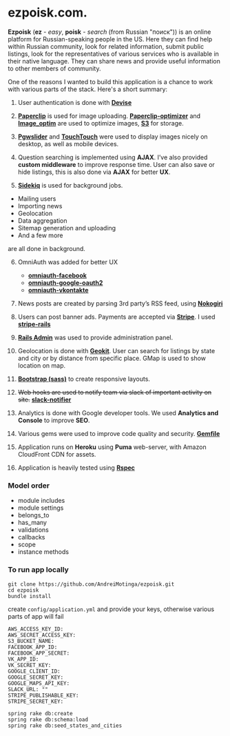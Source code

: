 # ezpoisk.com.

__Ezpoisk__ (**ez** - *easy*, **poisk** - *search* (from Russian "поиск")) is an
online platform for Russian-speaking people in the US.
Here they can find help within Russian community, look for related information,
submit public listings, look for the representatives of various services who
is available in their native language.
They can share news and provide useful information to other members of community.

One of the reasons I wanted to build this application is a chance to work with
various parts of the stack. Here's a short summary:

1. User authentication is done with [**Devise**](https://github.com/plataformatec/devise)
2. [**Paperclip**](https://github.com/thoughtbot/paperclip)
  is used for image uploading.
  [**Paperclip-optimizer**](https://github.com/janfoeh/paperclip-optimizer)
  and [**Image_optim**](https://github.com/toy/image_optim)
  are used to optimize images, [**S3**](https://github.com/marcel/aws-s3) for storage.

3. [**Pgwslider**](http://pgwjs.com/pgwslider/) and
  [**TouchTouch**](http://tutorialzine.com/2012/04/mobile-touch-gallery/)
  were used to display images nicely on desktop, as well as mobile devices.

4. Question searching is implemented using **AJAX**. I’ve also provided
  **custom middleware** to improve response time.
  User can also save or hide listings, this is also done via **AJAX** for better **UX**.

5. [**Sidekiq**](https://github.com/mperham/sidekiq) is used for background jobs.
  * Mailing users
  * Importing news
  * Geolocation
  * Data aggregation
  * Sitemap generation and uploading
  * And a few more

  are all done in background.

6. OmniAuth was added for better UX
    * [**omniauth-facebook**](https://github.com/mkdynamic/omniauth-facebook)
    * [**omniauth-google-oauth2**](https://github.com/zquestz/omniauth-google-oauth2)
    * [**omniauth-vkontakte**](https://github.com/mamantoha/omniauth-vkontakte)

7. News posts are created by parsing 3rd party’s RSS feed, using
   [**Nokogiri**](https://github.com/sparklemotion/nokogiri)

8. Users can post banner ads. Payments are accepted via
   [**Stripe**](https://stripe.com/). I used
   [**stripe-rails**](https://github.com/thefrontside/stripe-rails)

9. [**Rails Admin**](https://github.com/sferik/rails_admin) was used to
   provide administration panel.

10. Geolocation is done with [**Geokit**](https://github.com/geokit/geokit-rails).
    User can search for listings by state and city or by distance from
    specific place. GMap is used to show location on map.

11. [**Bootstrap (sass)**](https://github.com/anjlab/bootstrap-rails)
    to create responsive layouts.

12. ~~Web hooks are used to notify team via slack of important activity on site.~~
    [**slack-notifier**](https://github.com/stevenosloan/slack-notifier)

13. Analytics is done with Google developer tools.
    We used **Analytics and Console** to improve **SEO**.

14. Various gems were used to improve code quality and security.
    [**Gemfile**](https://github.com/AndreiMotinga/ezpoisk/blob/refactor/Gemfile#L87-L102)

15. Application runs on **Heroku** using **Puma** web-server,
    with Amazon CloudFront CDN for assets.

16. Application is heavily tested using [**Rspec**](https://github.com/rspec/rspec-rails)

### Model order
- module includes
- module settings
- belongs_to
- has_many
- validations
- callbacks
- scope
- instance methods


### To run app locally

```
git clone https://github.com/AndreiMotinga/ezpoisk.git
cd ezpoisk
bundle install
```

create `config/application.yml` and provide your keys,
otherwise various parts of app will fail

```
AWS_ACCESS_KEY_ID:
AWS_SECRET_ACCESS_KEY:
S3_BUCKET_NAME:
FACEBOOK_APP_ID:
FACEBOOK_APP_SECRET:
VK_APP_ID:
VK_SECRET_KEY:
GOOGLE_CLIENT_ID:
GOOGLE_SECRET_KEY:
GOOGLE_MAPS_API_KEY:
SLACK_URL: ""
STRIPE_PUBLISHABLE_KEY:
STRIPE_SECRET_KEY:
```
```
spring rake db:create
spring rake db:schema:load
spring rake db:seed_states_and_cities
```
